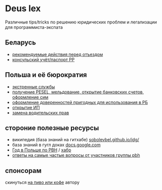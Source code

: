 # Deus lex

Различные tips/tricks по решению юридических проблем и легализации для программиста-экспата

## Беларусь

- [рекомендуемые действия перед отъездом](belarus/before.md)
- [консульский учёт/паспорт PP](belarus/consul.md)

## Польша и её бюрократия

- [экстренные службы](poland/emergency.md)
- [получение PESEL, мельдование, открытие банковских счетов, оформление сим](poland/first_steps.md)
- [оформление доверенностей пригодных для использования в РБ](poland/notarial-documents/index.md)
- [открытие ИП](poland/jdg/index.md)
- [замена водительских прав](poland/driver-license.md)

## стороние полезные ресурсы

- википедия (база знаний на гитхабе) [sobolevbel.github.io/jdg/](https://sobolevbel.github.io/jdg/)
- база знаний в гугл доках [docs.google.com](https://docs.google.com/document/d/1jjhpz8IQ4K8S2kQyFk-pvYQJt3F9Ec1Pzt-nQCOH2j4/edit)
- [Год в Польше по PBH](https://ilyapavlovskii.github.io/IlyaPavlovskii/other/pbh/) / [хабр](https://habr.com/ru/post/649527/)
- [ответы на самые частые вопросы от участников группы pbh](https://pbh-belarus.github.io/pbh/short/)

## спонсорам

скинуться [на пиво или кофе](patreon.md) автору
